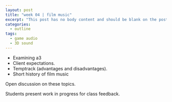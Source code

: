 ```yaml
---
layout: post
title: "week 04 | film music"
excerpt: "This post has no body content and should be blank on the post's page."
categories:
  - outline
tags:
  - game audio
  - 3D sound
---
```


* Examining a3
* Client expectations.
* Temptrack (advantages and disadvantages).
* Short history of film music

Open discussion on these topics.

Students present work in progress for class feedback.
